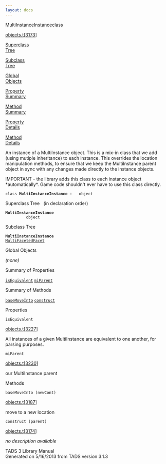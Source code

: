```yaml
---
layout: docs
---
```

<span class="title">MultiInstanceInstance</span><span class="type">class</span>

[objects.t](../file/objects.t.html)\[[3173](../source/objects.t.html#3173)\]

[Superclass  
Tree](#_SuperClassTree_)

[Subclass  
Tree](#_SubClassTree_)

[Global  
Objects](#_ObjectSummary_)

[Property  
Summary](#_PropSummary_)

[Method  
Summary](#_MethodSummary_)

[Property  
Details](#_Properties_)

[Method  
Details](#_Methods_)



An instance of a MultiInstance object. This is a mix-in class that we
add (using mutiple inheritance) to each instance. This overrides the
location manipulation methods, to ensure that we keep the MultiInstance
parent object in sync with any changes made directly to the instance
objects.

IMPORTANT - the library adds this class to each instance object
\*automatically\*. Game code shouldn't ever have to use this class
directly.

`class `**`MultiInstanceInstance`**` :   object`



<span id="_SuperClassTree_"></span>



<span class="hdln">Superclass Tree</span>   (in declaration order)



**`MultiInstanceInstance`**  
`         object`  
<span id="_SubClassTree_"></span>



<span class="hdln">Subclass Tree</span>  



**`MultiInstanceInstance`**  
[`MultiFacetedFacet`](../object/MultiFacetedFacet.html)  
<span id="_ObjectSummary_"></span>



<span class="hdln">Global Objects</span>  



*(none)* <span id="_PropSummary_"></span>



<span class="hdln">Summary of Properties</span>  



[`isEquivalent`](#isEquivalent) [`miParent`](#miParent)

<span id="_MethodSummary_"></span>



<span class="hdln">Summary of Methods</span>  



[`baseMoveInto`](#baseMoveInto) [`construct`](#construct)

<span id="_Properties_"></span>



<span class="hdln">Properties</span>  



<span id="isEquivalent"></span>

`isEquivalent`

[objects.t](../file/objects.t.html)\[[3227](../source/objects.t.html#3227)\]



All instances of a given MultiInstance are equivalent to one another,
for parsing purposes.



<span id="miParent"></span>

`miParent`

[objects.t](../file/objects.t.html)\[[3230](../source/objects.t.html#3230)\]



our MultiInstance parent



<span id="_Methods_"></span>



<span class="hdln">Methods</span>  



<span id="baseMoveInto"></span>

`baseMoveInto (newCont)`

[objects.t](../file/objects.t.html)\[[3187](../source/objects.t.html#3187)\]



move to a new location



<span id="construct"></span>

`construct (parent)`

[objects.t](../file/objects.t.html)\[[3174](../source/objects.t.html#3174)\]



*no description available*





TADS 3 Library Manual  
Generated on 5/16/2013 from TADS version 3.1.3


